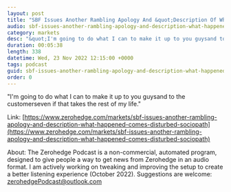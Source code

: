 ```yaml
---
layout: post
title: "SBF Issues Another Rambling Apology And &quot;Description Of What Happened&quot;, Comes Off As Disturbed Sociopath"
audio: sbf-issues-another-rambling-apology-and-description-what-happened-comes-disturbed-sociopath-1
category: markets
desc: "&quot;I'm going to do what I can to make it up to you guysand to the customerseven if that takes the rest of my life.&quot;"
duration: 00:05:38
length: 338
datetime: Wed, 23 Nov 2022 12:15:00 +0000
tags: podcast
guid: sbf-issues-another-rambling-apology-and-description-what-happened-comes-disturbed-sociopath-0
order: 0
---
```

&quot;I'm going to do what I can to make it up to you guysand to the customerseven if that takes the rest of my life.&quot;

Link: [https://www.zerohedge.com/markets/sbf-issues-another-rambling-apology-and-description-what-happened-comes-disturbed-sociopath](https://www.zerohedge.com/markets/sbf-issues-another-rambling-apology-and-description-what-happened-comes-disturbed-sociopath)

About: The Zerohedge Podcast is a non-commercial, automated program, designed to give people a way to get news from Zerohedge in an audio format.  I am actively working on tweaking and improving the setup to create a better listening experience (October 2022).  Suggestions are welcome: [zerohedgePodcast@outlook.com](mailto:zerohedgePodcast@outlook.com)
